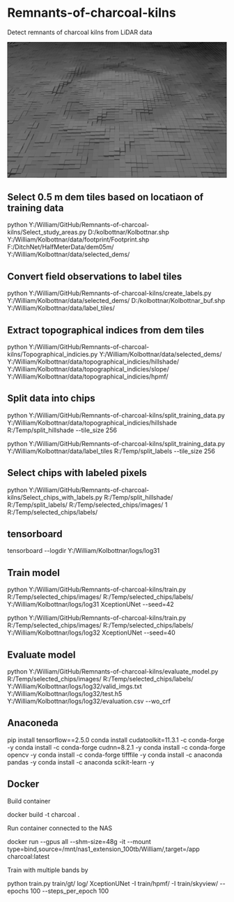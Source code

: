 # Remnants-of-charcoal-kilns
Detect remnants of charcoal kilns from LiDAR data

![alt text](BlackWhite_large_zoom_wide2.png)


## Select 0.5 m dem tiles based on locatiaon of training data
python Y:/William/GitHub/Remnants-of-charcoal-kilns/Select_study_areas.py D:/kolbottnar/Kolbottnar.shp Y:/William/Kolbottnar/data/footprint/Footprint.shp F:/DitchNet/HalfMeterData/dem05m/ Y:/William/Kolbottnar/data/selected_dems/

## Convert field observations to label tiles
python Y:/William/GitHub/Remnants-of-charcoal-kilns/create_labels.py Y:/William/Kolbottnar/data/selected_dems/  D:/kolbottnar/Kolbottnar_buf.shp Y:/William/Kolbottnar/data/label_tiles/

## Extract topographical indices from dem tiles
python Y:/William/GitHub/Remnants-of-charcoal-kilns/Topographical_indicies.py Y:/William/Kolbottnar/data/selected_dems/ Y:/William/Kolbottnar/data/topographical_indicies/hillshade/ Y:/William/Kolbottnar/data/topographical_indicies/slope/ Y:/William/Kolbottnar/data/topographical_indicies/hpmf/

## Split data into chips
python Y:/William/GitHub/Remnants-of-charcoal-kilns/split_training_data.py Y:/William/Kolbottnar/data/topographical_indicies/hillshade R:/Temp/split_hillshade --tile_size 256

python Y:/William/GitHub/Remnants-of-charcoal-kilns/split_training_data.py Y:/William/Kolbottnar/data/label_tiles R:/Temp/split_labels --tile_size 256

## Select chips with labeled pixels
python Y:/William/GitHub/Remnants-of-charcoal-kilns/Select_chips_with_labels.py R:/Temp/split_hillshade/ R:/Temp/split_labels/ R:/Temp/selected_chips/images/ 1 R:/Temp/selected_chips/labels/

## tensorboard
tensorboard --logdir Y:/William/Kolbottnar/logs/log31

## Train model
python Y:/William/GitHub/Remnants-of-charcoal-kilns/train.py R:/Temp/selected_chips/images/ R:/Temp/selected_chips/labels/ Y:/William/Kolbottnar/logs/log31 XceptionUNet --seed=42 

python Y:/William/GitHub/Remnants-of-charcoal-kilns/train.py R:/Temp/selected_chips/images/ R:/Temp/selected_chips/labels/ Y:/William/Kolbottnar/logs/log32 XceptionUNet --seed=40 

## Evaluate model
python Y:/William/GitHub/Remnants-of-charcoal-kilns/evaluate_model.py R:/Temp/selected_chips/images/ R:/Temp/selected_chips/labels/ Y:/William/Kolbottnar/logs/log32/valid_imgs.txt Y:/William/Kolbottnar/logs/log32/test.h5 Y:/William/Kolbottnar/logs/log32/evaluation.csv --wo_crf

## Anaconeda
pip install tensorflow==2.5.0
conda install cudatoolkit=11.3.1 -c conda-forge -y
conda install -c conda-forge cudnn=8.2.1 -y
conda install -c conda-forge opencv -y
conda install -c conda-forge tifffile -y
conda install -c anaconda pandas -y
conda install -c anaconda scikit-learn -y

## Docker
Build container

docker build -t charcoal .

Run container connected to the NAS

docker run --gpus all --shm-size=48g -it --mount type=bind,source=/mnt/nas1_extension_100tb/William/,target=/app charcoal:latest

Train with multiple bands by 

python train.py train/gt/ log/ XceptionUNet -I train/hpmf/ -I train/skyview/ --epochs 100 --steps_per_epoch 100

